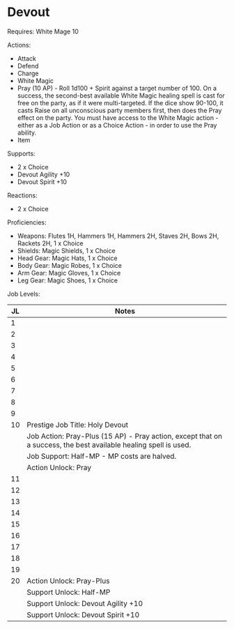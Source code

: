 # Devout

Requires: White Mage 10

Actions:
- Attack
- Defend
- Charge
- White Magic
- Pray (10 AP) - Roll 1d100 + Spirit against a target number of 100. On a success, the second-best available White Magic healing spell is cast for free on the party, as if it were multi-targeted. If the dice show 90-100, it casts Raise on all unconscious party members first, then does the Pray effect on the party. You must have access to the White Magic action - either as a Job Action or as a Choice Action - in order to use the Pray ability.
- Item

Supports:

- 2 x Choice
- Devout Agility +10
- Devout Spirit +10

Reactions:

- 2 x Choice

Proficiencies:

- Weapons: Flutes 1H, Hammers 1H, Hammers 2H, Staves 2H, Bows 2H, Rackets 2H, 1 x Choice
- Shields: Magic Shields, 1 x Choice
- Head Gear: Magic Hats, 1 x Choice
- Body Gear: Magic Robes, 1 x Choice
- Arm Gear: Magic Gloves, 1 x Choice
- Leg Gear: Magic Shoes, 1 x Choice

Job Levels:

| JL | Notes |
| --- | --- |
| 1 | 
| 2 | 
| 3 | 
| 4 | 
| 5 | 
| 6 | 
| 7 | 
| 8 | 
| 9 | 
| 10 | Prestige Job Title: Holy Devout
|    | Job Action: Pray-Plus (15 AP) - Pray action, except that on a success, the best available healing spell is used.
|    | Job Support: Half-MP - MP costs are halved.
|    | Action Unlock: Pray
| 11 | 
| 12 | 
| 13 | 
| 14 | 
| 15 | 
| 16 | 
| 17 | 
| 18 | 
| 19 | 
| 20 | Action Unlock: Pray-Plus
|    | Support Unlock: Half-MP
|    | Support Unlock: Devout Agility +10
|    | Support Unlock: Devout Spirit +10
